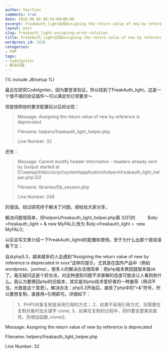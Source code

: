 ```yaml
---
author: Yourtion
comments: true
date: 2010-08-08 00:54:09+00:00
excerpt: FreakAuth_light出现Assigning the return value of new by reference is deprecated解决方法，最近在研究CodeIgniter。因为要登录验证，所以找到了FreakAuth_light，这是一个很不错的验证插件～可以满足你日常要求～
layout: post
slug: freakauth_light-assigning-error-solution
title: FreakAuth_light出现Assigning the return value of new by reference is deprecated解决方法
wordpress_id: 1410
categories:
- PHP
tags:
- CodeIgniter
- 解决问题
---
```

{% include JB/setup %}

最近在研究CodeIgniter。因为要登录验证，所以找到了FreakAuth_light，这是一个很不错的验证插件～可以满足你日常要求～

但是按照他的要求配置玩以后却出现：


<blockquote>Message: Assigning the return value of new by reference is deprecated

Filename: helpers/freakauth_light_helper.php

Line Number: 32</blockquote>


还有：


<blockquote>Message: Cannot modify header information - headers already sent by (output started at D:\xampp\htdocs\ciyz\system\application\helpers\freakauth_light_helper.php:32)

Filename: libraries/Db_session.php

Line Number: 248</blockquote>


的错误。经过研究终于解决了问题。顺给给大家分享，

解决问题很简单，将helpers/freakauth_light_helper.php第 32行的          $obj->freakauth_light = & new MyFAL();改为 $obj->freakauth_light =  new MyFAL();

以后会写文章介绍一下FreakAuth_lightd的配置和使用。至于为什么出那个错误请看下文：

自从php5.3，越来越多的人会遇到“Assigning the return value of new by reference is deprecated in xxxx”这样的提示，尤其是在国外产品中（例如wordpress、joolma），很多人的解决办法很简单：把php版本换回就版本就ok了。毫无疑问这是个好办法，对这种遇到问题不求甚解的态度可能会让人看到些什么。我认为要换回php的旧版本，其实是对php技术爱好者的一种羞辱（用词不当，大致是这个意思）。解决办法：php5.3开始后，废除了php中的”=&”符号，所以要想复制，直接用=引用即可。详细如下：


<blockquote>1、PHP5对象复制是采用引用的方式；
2、如果不采用引用方式，则需要在复制对象时加关键字 clone;
3、如果在复制的过程中，同时要变更某些属性，则增加函数_clone();</blockquote>






Message: Assigning the return value of new by reference is deprecated

Filename: helpers/freakauth_light_helper.php

Line Number: 32


